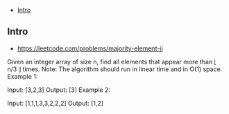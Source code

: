 - [Intro](#intro)

## Intro

- https://leetcode.com/problems/majority-element-ii

Given an integer array of size n, find all elements that appear more than ⌊ n/3 ⌋ times.
Note: The algorithm should run in linear time and in O(1) space.
Example 1:

Input: [3,2,3]
Output: [3]
Example 2:

Input: [1,1,1,3,3,2,2,2]
Output: [1,2]
